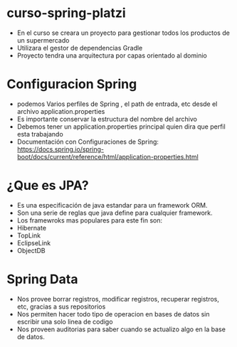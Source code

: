 # curso-spring-platzi

- En el curso se creara un proyecto para gestionar todos los productos de un supermercado
- Utilizara el gestor de dependencias Gradle
- Proyecto tendra una arquitectura por capas orientado al dominio

# Configuracion Spring
- podemos Varios perfiles de Spring , el path de entrada, etc desde el archivo application.properties
- Es importante conservar la estructura del nombre del archivo
- Debemos tener un application.properties principal quien dira que perfil esta trabajando
- Documentación con Configuraciones de Spring: https://docs.spring.io/spring-boot/docs/current/reference/html/application-properties.html

# ¿Que es JPA?
- Es una especificación de java estandar para un framework ORM.
- Son una serie de reglas que java define para cualquier framework.
- Los framewroks mas populares para este fin son:
- Hibernate
- TopLink
- EclipseLink
- ObjectDB

# Spring Data
- Nos provee borrar registros, modificar registros, recuperar registros, etc, gracias a sus repositorios
- Nos permiten hacer todo tipo de operacion en bases de datos sin escribir una solo linea de codigo
- Nos proveen auditorias para saber cuando se actualizo algo en la base de datos.